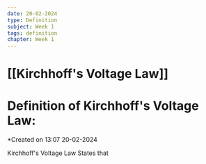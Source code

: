 ```yaml
---
date: 20-02-2024
type: Definition
subject: Week 1
tags: definition
chapter: Week 1
---
```

# [[Kirchhoff's Voltage Law]]

# Definition of Kirchhoff's Voltage Law:
*Created on 13:07 20-02-2024


Kirchhoff's Voltage Law States that